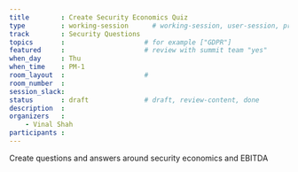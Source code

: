 ```yaml
---
title        : Create Security Economics Quiz
type         : working-session      # working-session, user-session, product-session
track        : Security Questions
topics       :                    # for example ["GDPR"]
featured     :                    # review with summit team "yes"
when_day     : Thu
when_time    : PM-1
room_layout  :                    #
room_number  :
session_slack:
status       : draft              # draft, review-content, done
description  :
organizers   :
    - Vinal Shah
participants :
---
```


Create questions and answers around security economics and EBITDA
